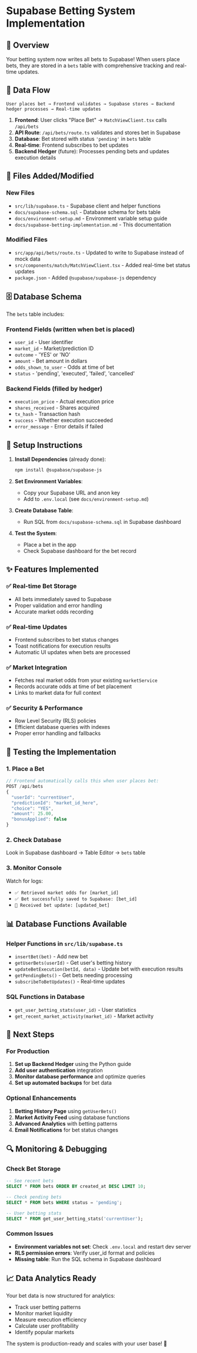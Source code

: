 # Supabase Betting System Implementation

## 🎯 Overview

Your betting system now writes all bets to Supabase! When users place bets, they are stored in a `bets` table with comprehensive tracking and real-time updates.

## 🔄 Data Flow

```
User places bet → Frontend validates → Supabase stores → Backend hedger processes → Real-time updates
```

1. **Frontend**: User clicks "Place Bet" → `MatchViewClient.tsx` calls `/api/bets`
2. **API Route**: `/api/bets/route.ts` validates and stores bet in Supabase
3. **Database**: Bet stored with status `'pending'` in `bets` table
4. **Real-time**: Frontend subscribes to bet updates
5. **Backend Hedger** (future): Processes pending bets and updates execution details

## 📁 Files Added/Modified

### New Files
- `src/lib/supabase.ts` - Supabase client and helper functions
- `docs/supabase-schema.sql` - Database schema for bets table
- `docs/environment-setup.md` - Environment variable setup guide
- `docs/supabase-betting-implementation.md` - This documentation

### Modified Files
- `src/app/api/bets/route.ts` - Updated to write to Supabase instead of mock data
- `src/components/match/MatchViewClient.tsx` - Added real-time bet status updates
- `package.json` - Added `@supabase/supabase-js` dependency

## 🗄️ Database Schema

The `bets` table includes:

### Frontend Fields (written when bet is placed)
- `user_id` - User identifier
- `market_id` - Market/prediction ID  
- `outcome` - 'YES' or 'NO'
- `amount` - Bet amount in dollars
- `odds_shown_to_user` - Odds at time of bet
- `status` - 'pending', 'executed', 'failed', 'cancelled'

### Backend Fields (filled by hedger)
- `execution_price` - Actual execution price
- `shares_received` - Shares acquired
- `tx_hash` - Transaction hash
- `success` - Whether execution succeeded
- `error_message` - Error details if failed

## 🔧 Setup Instructions

1. **Install Dependencies** (already done):
   ```bash
   npm install @supabase/supabase-js
   ```

2. **Set Environment Variables**:
   - Copy your Supabase URL and anon key
   - Add to `.env.local` (see `docs/environment-setup.md`)

3. **Create Database Table**:
   - Run SQL from `docs/supabase-schema.sql` in Supabase dashboard

4. **Test the System**:
   - Place a bet in the app
   - Check Supabase dashboard for the bet record

## ✨ Features Implemented

### ✅ Real-time Bet Storage
- All bets immediately saved to Supabase
- Proper validation and error handling
- Accurate market odds recording

### ✅ Real-time Updates
- Frontend subscribes to bet status changes
- Toast notifications for execution results
- Automatic UI updates when bets are processed

### ✅ Market Integration
- Fetches real market odds from your existing `marketService`
- Records accurate odds at time of bet placement
- Links to market data for full context

### ✅ Security & Performance
- Row Level Security (RLS) policies
- Efficient database queries with indexes
- Proper error handling and fallbacks

## 🧪 Testing the Implementation

### 1. Place a Bet
```javascript
// Frontend automatically calls this when user places bet:
POST /api/bets
{
  "userId": "currentUser",
  "predictionId": "market_id_here", 
  "choice": "YES",
  "amount": 25.00,
  "bonusApplied": false
}
```

### 2. Check Database
Look in Supabase dashboard → Table Editor → `bets` table

### 3. Monitor Console
Watch for logs:
- `✅ Retrieved market odds for [market_id]`
- `✅ Bet successfully saved to Supabase: [bet_id]`
- `📡 Received bet update: [updated_bet]`

## 📊 Database Functions Available

### Helper Functions in `src/lib/supabase.ts`
- `insertBet(bet)` - Add new bet
- `getUserBets(userId)` - Get user's betting history  
- `updateBetExecution(betId, data)` - Update bet with execution results
- `getPendingBets()` - Get bets needing processing
- `subscribeToBetUpdates()` - Real-time updates

### SQL Functions in Database
- `get_user_betting_stats(user_id)` - User statistics
- `get_recent_market_activity(market_id)` - Market activity

## 🚀 Next Steps

### For Production
1. **Set up Backend Hedger** using the Python guide
2. **Add user authentication** integration
3. **Monitor database performance** and optimize queries
4. **Set up automated backups** for bet data

### Optional Enhancements
1. **Betting History Page** using `getUserBets()`
2. **Market Activity Feed** using database functions
3. **Advanced Analytics** with betting patterns
4. **Email Notifications** for bet status changes

## 🔍 Monitoring & Debugging

### Check Bet Storage
```sql
-- See recent bets
SELECT * FROM bets ORDER BY created_at DESC LIMIT 10;

-- Check pending bets
SELECT * FROM bets WHERE status = 'pending';

-- User betting stats
SELECT * FROM get_user_betting_stats('currentUser');
```

### Common Issues
- **Environment variables not set**: Check `.env.local` and restart dev server
- **RLS permission errors**: Verify user_id format and policies
- **Missing table**: Run the SQL schema in Supabase dashboard

## 📈 Data Analytics Ready

Your bet data is now structured for analytics:
- Track user betting patterns
- Monitor market liquidity
- Measure execution efficiency  
- Calculate user profitability
- Identify popular markets

The system is production-ready and scales with your user base! 🎉 